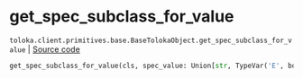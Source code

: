 # get_spec_subclass_for_value
`toloka.client.primitives.base.BaseTolokaObject.get_spec_subclass_for_value` | [Source code](https://github.com/Toloka/toloka-kit/blob/v1.1.2/src/client/primitives/base.py#L228)

```python
get_spec_subclass_for_value(cls, spec_value: Union[str, TypeVar('E', bound=Enum), None] = None)
```

